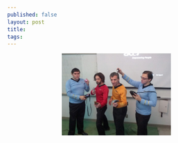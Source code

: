 ```yaml
---
published: false
layout: post
title:
tags: 
---
```


<div align="center">
<a href="/img/2013-10-31-halloween/crew.jpg" rel="lightbox">
  <img width="50%" src="/img/2013-10-31-halloween/crew.jpg" class="" alt="" />
</a>
</div>
